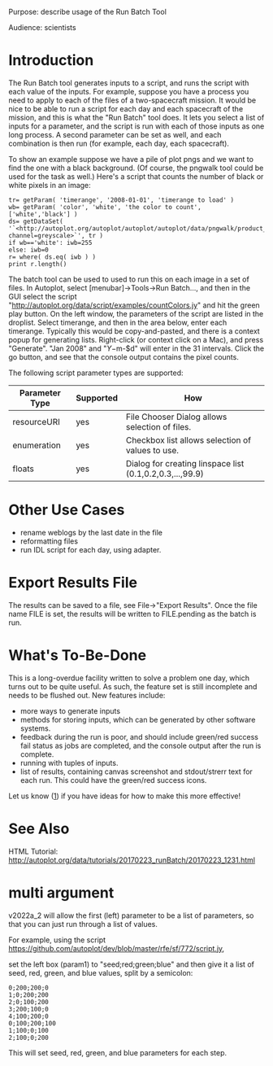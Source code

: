 Purpose: describe usage of the Run Batch Tool

Audience: scientists

# Introduction

The Run Batch tool generates inputs to a script, and runs the script
with each value of the inputs. For example, suppose you have a process
you need to apply to each of the files of a two-spacecraft mission. It
would be nice to be able to run a script for each day and each
spacecraft of the mission, and this is what the "Run Batch" tool does.
It lets you select a list of inputs for a parameter, and the script is
run with each of those inputs as one long process. A second parameter
can be set as well, and each combination is then run (for example, each
day, each spacecraft).

To show an example suppose we have a pile of plot pngs and we want to
find the one with a black background. (Of course, the pngwalk tool could
be used for the task as well.) Here's a script that counts the number of
black or white pixels in an image:

```
tr= getParam( 'timerange', '2008-01-01', 'timerange to load' )
wb= getParam( 'color', 'white', 'the color to count', ['white','black'] )
ds= getDataSet( '`<http://autoplot.org/autoplot/autoplot/autoplot/data/pngwalk/product_$Y$m$d.png?channel=greyscale>`', tr )
if wb=='white': iwb=255 
else: iwb=0
r= where( ds.eq( iwb ) )
print r.length()
```
The batch tool can be used to used to run this on each image in a set of
files. In Autoplot, select \[menubar\]-\>Tools-\>Run Batch..., and then
in the GUI select the script
"<http://autoplot.org/data/script/examples/countColors.jy>" and hit the
green play button. On the left window, the parameters of the script are
listed in the droplist. Select timerange, and then in the area below,
enter each timerange. Typically this would be copy-and-pasted, and there
is a context popup for generating lists. Right-click (or context click
on a Mac), and press "Generate". "Jan 2008" and "$Y-$m-$d" will enter in
the 31 intervals. Click the go button, and see that the console output
contains the pixel counts.

The following script parameter types are supported:

| Parameter Type | Supported | How                                                      |
| -------------- | --------- | -------------------------------------------------------- |
| resourceURI    | yes       | File Chooser Dialog allows selection of files.           |
| enumeration    | yes       | Checkbox list allows selection of values to use.         |
| floats         | yes       | Dialog for creating linspace list (0.1,0.2,0.3,...,99.9) |

# Other Use Cases

  - rename weblogs by the last date in the file
  - reformatting files
  - run IDL script for each day, using adapter.

# Export Results File

The results can be saved to a file, see File-\>"Export Results". Once
the file name FILE is set, the results will be written to FILE.pending
as the batch is run.

# What's To-Be-Done

This is a long-overdue facility written to solve a problem one day,
which turns out to be quite useful. As such, the feature set is still
incomplete and needs to be flushed out. New features include:

  - more ways to generate inputs
  - methods for storing inputs, which can be generated by other software
    systems.
  - feedback during the run is poor, and should include green/red
    success fail status as jobs are completed, and the console output
    after the run is complete.
  - running with tuples of inputs.
  - list of results, containing canvas screenshot and stdout/strerr text
    for each run. This could have the green/red success icons.

Let us know ([1](https://groups.google.com/forum/#!forum/autoplot)) if
you have ideas for how to make this more effective\!

# See Also

HTML Tutorial:
<http://autoplot.org/data/tutorials/20170223_runBatch/20170223_1231.html>

# multi argument

v2022a\_2 will allow the first (left) parameter to be a list of
parameters, so that you can just run through a list of values.

For example, using the script
<https://github.com/autoplot/dev/blob/master/rfe/sf/772/script.jy>,

set the left box (param1) to "seed;red;green;blue" and then give it a
list of seed, red, green, and blue values, split by a semicolon:

```
0;200;200;0
1;0;200;200
2;0;100;200
3;200;100;0
4;100;200;0
0;100;200;100
1;100;0;100
2;100;0;200
```
This will set seed, red, green, and blue parameters for each step.

